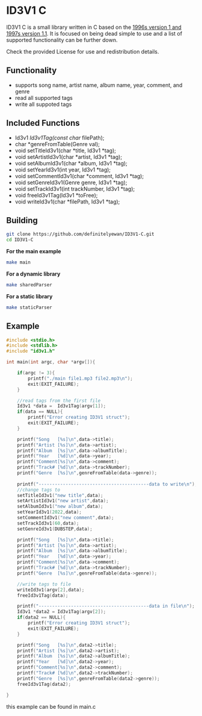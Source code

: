# ID3V1 C
ID3V1 C is a small library written in C based on the [1996s version 1 and 1997s version 1.1](https://id3.org/ID3v1). It is focused on being dead simple to use and a list of supported functionality can be further down.

Check the provided License for use and redistribution details.

## Functionality
- supports song name, artist name, album name, year, comment, and genre
- read all supported tags
- write all suppoted tags

## Included Functions
- Id3v1 *Id3v1Tag(const char* filePath);
- char *genreFromTable(Genre val);
- void setTitleId3v1(char *title, Id3v1 *tag);
- void setArtistId3v1(char *artist, Id3v1 *tag);
- void setAlbumId3v1(char *album, Id3v1 *tag);
- void setYearId3v1(int year, Id3v1 *tag);
- void setCommentId3v1(char *comment, Id3v1 *tag);
- void setGenreId3v1(Genre genre, Id3v1 *tag);
- void setTrackId3v1(int trackNumber, Id3v1 *tag);
- void freeId3v1Tag(Id3v1 *toFree);
- void writeId3v1(char *filePath, Id3v1 *tag);

## Building 

```bash
git clone https://github.com/definitelyewan/ID3V1-C.git
cd ID3V1-C
```
**For the main example**
```bash
make main
```
**For a dynamic library**
```bash
make sharedParser
```
**For a static library**
```bash
make staticParser
```
## Example
```C
#include <stdio.h>
#include <stdlib.h>
#include "id3v1.h"

int main(int argc, char *argv[]){

    if(argc != 3){
        printf("./main file1.mp3 file2.mp3\n");
        exit(EXIT_FAILURE);
    }

    //read tags from the first file
    Id3v1 *data =  Id3v1Tag(argv[1]);
    if(data == NULL){
        printf("Error creating ID3V1 struct");
        exit(EXIT_FAILURE);
    }

    printf("Song   [%s]\n",data->title);
    printf("Artist [%s]\n",data->artist);
    printf("Album  [%s]\n",data->albumTitle);
    printf("Year   [%d]\n",data->year);
    printf("Comment[%s]\n",data->comment);
    printf("Track# [%d]\n",data->trackNumber);
    printf("Genre  [%s]\n",genreFromTable(data->genre));
    
    printf("-----------------------------------------data to write\n");
    //change tags to 
    setTitleId3v1("new title",data);
    setArtistId3v1("new artist",data);
    setAlbumId3v1("new album",data);
    setYearId3v1(2022,data);
    setCommentId3v1("new comment",data);
    setTrackId3v1(60,data);
    setGenreId3v1(DUBSTEP,data);

    printf("Song   [%s]\n",data->title);
    printf("Artist [%s]\n",data->artist);
    printf("Album  [%s]\n",data->albumTitle);
    printf("Year   [%d]\n",data->year);
    printf("Comment[%s]\n",data->comment);
    printf("Track# [%d]\n",data->trackNumber);
    printf("Genre  [%s]\n",genreFromTable(data->genre));

    //write tags to file
    writeId3v1(argv[2],data);
    freeId3v1Tag(data);

    printf("-----------------------------------------data in file\n");
    Id3v1 *data2 = Id3v1Tag(argv[2]);
    if(data2 == NULL){
        printf("Error creating ID3V1 struct");
        exit(EXIT_FAILURE);
    }

    printf("Song   [%s]\n",data2->title);
    printf("Artist [%s]\n",data2->artist);
    printf("Album  [%s]\n",data2->albumTitle);
    printf("Year   [%d]\n",data2->year);
    printf("Comment[%s]\n",data2->comment);
    printf("Track# [%d]\n",data2->trackNumber);
    printf("Genre  [%s]\n",genreFromTable(data2->genre));
    freeId3v1Tag(data2);

}
```
this example can be found in main.c